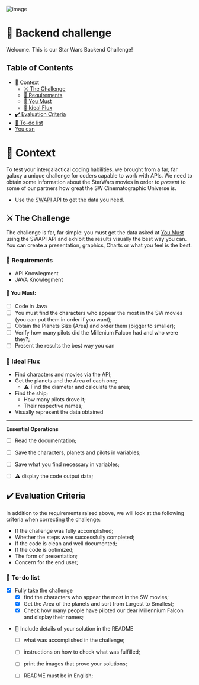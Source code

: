 ![image](https://images.unsplash.com/photo-1623476408624-721c9185d569?ixlib=rb-1.2.1&ixid=MnwxMjA3fDB8MHxwaG90by1wYWdlfHx8fGVufDB8fHx8&auto=format&fit=crop&w=869&q=80)

# 🚀 Backend challenge

Welcome. This is our Star Wars Backend Challenge!

## Table of Contents

- [🧠 Context](#-context)
  - [⚔️ The Challenge](#️-the-challenge)
  - [🏁 Requirements](#-requirements)
  - [🤟 You Must](#-you-must)
  - [🚰 Ideal Flux](#-ideal-flux)
- [✔️ Evaluation Criteria](#️-evaluation-criteria)
- [:notebook: To-do list](#notebook-to-do-list)
- [You can](#-you-can)

# 🧠 Context

To test your intergalactical coding habilities, we brought from a far, far galaxy a unique challenge for coders capable to work with APIs.
We need to obtain some information about the StarWars movies in order to *present* to some of our partners how great the SW Cinematographic Universe is.

- Use the [SWAPI](https://swapi.dev/) API to get the data you need.

## ⚔️ The Challenge

The challenge is far, far simple: you must get the data asked at [You Must](#-you-must) using the SWAPI API and exhibit the results visually the best way you can. You can create a presentation, graphics, Charts or what you feel is the best. 

### 🏁 Requirements

- API Knowlegment
- JAVA Knowlegment

#### 🤟 You Must:

- [ ] Code in Java
- [ ] You must find the characters who appear the most in the SW movies (you can put them in order if you want);
- [ ] Obtain the Planets Size (Area) and order them (bigger to smaller);
- [ ] Verify how many pilots did the Millenium Falcon had and who were they?;
- [ ] Present the results the best way you can

### 🚰 Ideal Flux

- Find characters and movies via the API;
- Get the planets and the Area of ​​each one;
  - :warning: Find the diameter and calculate the area;
- Find the ship;
  - How many pilots drove it;
  - Their respective names;
- Visually represent the data obtained
---

**Essential Operations**

- [ ] Read the documentation;
- [ ] Save the characters, planets and pilots in variables;
- [ ] Save what you find necessary in variables;
- [ ] :warning: display the code output data;
 

## ✔️ Evaluation Criteria

In addition to the requirements raised above, we will look at the following criteria when correcting the challenge:

- If the challenge was fully accomplished;
- Whether the steps were successfully completed;
- If the code is clean and well documented;
- If the code is optimized;
- The form of presentation;
- Concern for the end user;


### :notebook: To-do list

- [x] Fully take the challenge
  - [x] find the characters who appear the most in the SW movies;
  - [x] Get the Area of the planets and sort from Largest to Smallest;
  - [x] Check how many people have piloted our dear Millennium Falcon and display their names;
- [] Include details of your solution in the README
  - [ ] what was accomplished in the challenge;
  - [ ] instructions on how to check what was fulfilled;
  - [ ] print the images that prove your solutions;
  - [ ] README must be in English;


<!-- ### You can:
:information_source: _Feel free to include all the observations you may find necessary_

---

Made with 💙 by SteamGroups
 -->
